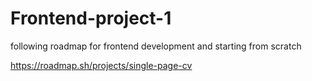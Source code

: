 # Frontend-project-1
following roadmap for frontend development and starting from scratch

https://roadmap.sh/projects/single-page-cv
